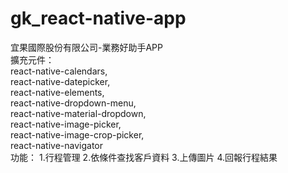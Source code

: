 # gk_react-native-app
宜果國際股份有限公司-業務好助手APP   
擴充元件：  
react-native-calendars,  
react-native-datepicker,  
react-native-elements,  
react-native-dropdown-menu,  
react-native-material-dropdown,  
react-native-image-picker,  
react-native-image-crop-picker,  
react-native-navigator  
功能：  1.行程管理  2.依條件查找客戶資料  3.上傳圖片  4.回報行程結果  
